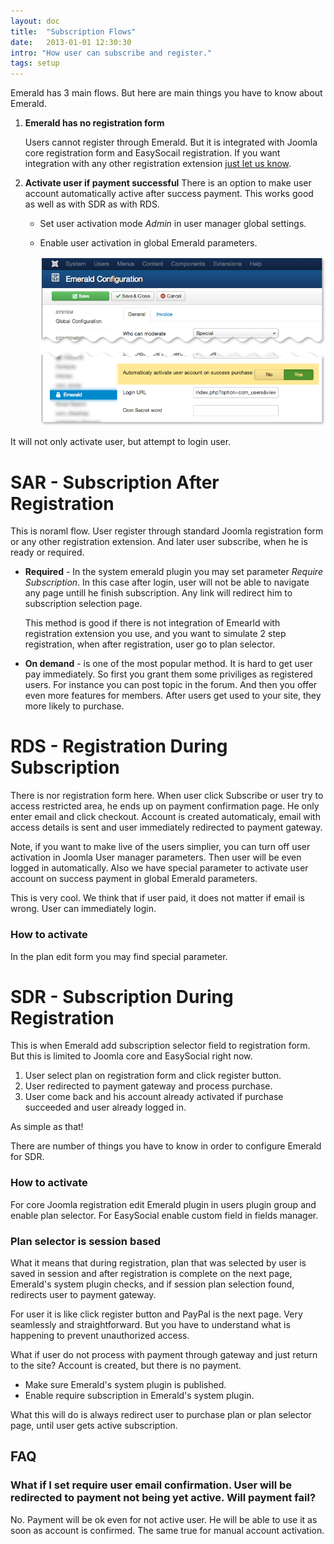 ```yaml
---
layout: doc
title:  "Subscription Flows"
date:   2013-01-01 12:30:30
intro: "How user can subscribe and register."
tags: setup
---
```


Emerald has 3 main flows. But here are main things you have to know about Emerald.

1. **Emerald has no registration form**

   Users cannot register through Emerald. But it is integrated with Joomla core registration form and EasySocail registration. If you want integration with any other registration extension [just let us know](http://www.mintjoomla.com/support/community-forum/category-items/6-community-forum/52-emerald-9.html).

2. **Activate user if payment successful** There is an option to make user account automatically active after success payment. This works good as well as with SDR as with RDS.

   - Set user activation mode _Admin_ in user manager global settings.
   - Enable user activation in global Emerald parameters.

     ![](/assets/img/screenshots/em-active1.png) 

  It will not only activate user, but attempt to login user.

# SAR - Subscription After Registration

This is noraml flow. User register through standard Joomla registration form or any other registration extension. And later user subscribe, when he is ready or required. 

- **Required** - In the system emerald plugin you may set parameter _Require Subscription_. In this case after login, user will not be able to navigate any page untill he finish subscription. Any link will redirect him to subscription selection page.

  This method is good if there is not integration of Emearld with registration extension you use, and you want to simulate 2 step registration, when after registration, user go to plan selector.

- **On demand** - is one of the most popular method. It is hard to get user pay immediately. So first you grant them some priviliges as registered users. For instance you can post topic in the forum. And then you offer even more features for members. After users get used to your site, they more likely to purchase.     


# RDS - Registration During Subscription

There is nor registration form here. When user click Subscribe or user try to access restricted area, he ends up on payment confirmation page. He only enter email and click checkout. Account is created automaticaly, email with access details is sent and user immediately redirected to payment gateway.

Note, if you want to make live of the users simplier, you can turn off user activation in Joomla User manager parameters. Then user will be even logged in automatically. Also we have special parameter to activate user account on success payment in global Emerald parameters.

This is very cool. We think that if user paid, it does not matter if email is wrong. User can immediately login.

### How to activate

In the plan edit form you may find special parameter.

# SDR - Subscription During Registration

This is when Emerald add subscription selector field to registration form. But this is limited to Joomla core and EasySocial right now.

1. User select plan on registration form and click register button.
2. User redirected to payment gateway and process purchase.
3. User come back and his account already activated if purchase succeeded and user already logged in.

As simple as that!

There are number of things you have to know in order to configure Emerald for SDR.

### How to activate

For core Joomla registration edit Emerald plugin in users plugin group and enable plan selector. For EasySocial enable custom field in fields manager.

### Plan selector is session based

What it means that during registration, plan that was selected by user is saved in session and after registration is complete on the next page, Emerald's system plugin checks, and if session plan selection found, redirects user to payment gateway.

For user it is like click register button and PayPal is the next page. Very seamlessly and straightforward. But you have to understand what is happening to prevent unauthorized access.

What if user do not process with payment through gateway and just return to the site? Account is created, but there is no payment.

- Make sure Emerald's system plugin is published.
- Enable require subscription in Emerald's system plugin.

What this will do is always redirect user to purchase plan or plan selector page, until user gets active subscription.

## FAQ

### What if I set require user email confirmation. User will be redirected to payment not being yet active. Will payment fail?

No. Payment will be ok even for not active user. He will be able to use it as soon as account is confirmed. The same true for manual account activation.
 